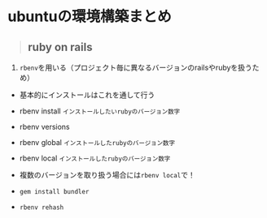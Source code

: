 # ubuntuの環境構築まとめ

>## ruby on rails
1. `rbenv`を用いる（プロジェクト毎に異なるバージョンのrailsやrubyを扱うため）
- 基本的にインストールはこれを通して行う
  
- rbenv install `インストールしたいrubyのバージョン数字`
- rbenv versions
- rbenv global `インストールしたrubyのバージョン数字`
- rbenv local `インストールしたrubyのバージョン数字`

- 複数のバージョンを取り扱う場合には`rbenv local`で！

- `gem install bundler`
- `rbenv rehash`
